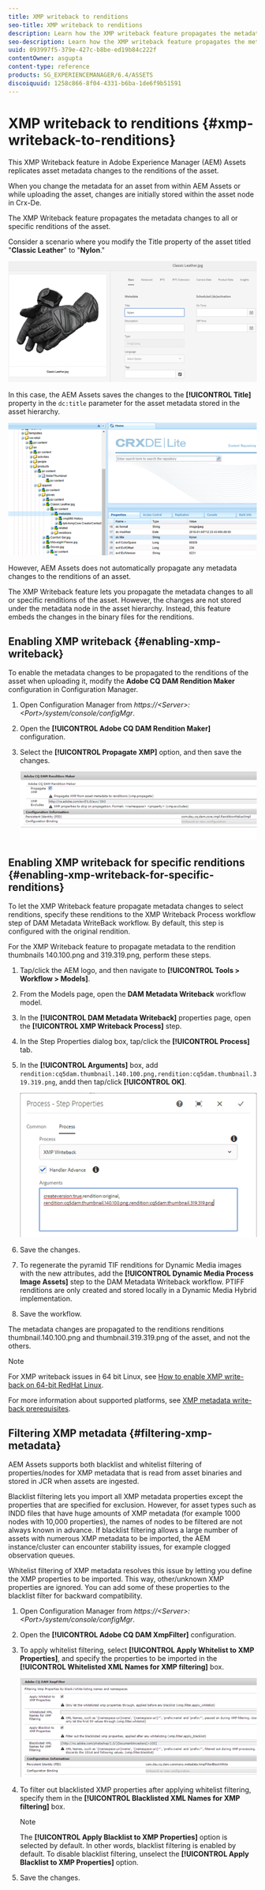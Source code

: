 ```yaml
---
title: XMP writeback to renditions
seo-title: XMP writeback to renditions
description: Learn how the XMP writeback feature propagates the metadata changes for an asset to all or specific renditions of the asset.
seo-description: Learn how the XMP writeback feature propagates the metadata changes for an asset to all or specific renditions of the asset.
uuid: 093997f5-379e-427c-b8be-ed19b84c222f
contentOwner: asgupta
content-type: reference
products: SG_EXPERIENCEMANAGER/6.4/ASSETS
discoiquuid: 1258c866-8f04-4331-b6ba-1de6f9b51591
---
```


# XMP writeback to renditions {#xmp-writeback-to-renditions}

This XMP Writeback feature in Adobe Experience Manager (AEM) Assets replicates asset metadata changes to the renditions of the asset.

When you change the metadata for an asset from within AEM Assets or while uploading the asset, changes are initially stored within the asset node in Crx-De.

The XMP Writeback feature propagates the metadata changes to all or specific renditions of the asset.

Consider a scenario where you modify the Title property of the asset titled "**Classic Leather**" to "**Nylon**."

![metadata](assets/metadata.png)

In this case, the AEM Assets saves the changes to the **[!UICONTROL Title]** property in the `dc:title` parameter for the asset metadata stored in the asset hierarchy.

![metadata_stored](assets/metadata_stored.png)

However, AEM Assets does not automatically propagate any metadata changes to the renditions of an asset.

The XMP Writeback feature lets you propagate the metadata changes to all or specific renditions of the asset. However, the changes are not stored under the metadata node in the asset hierarchy. Instead, this feature embeds the changes in the binary files for the renditions.

## Enabling XMP writeback {#enabling-xmp-writeback}

To enable the metadata changes to be propagated to the renditions of the asset when uploading it, modify the **Adobe CQ DAM Rendition Maker** configuration in Configuration Manager.

1. Open Configuration Manager from *https://&lt;Server&gt;:&lt;Port&gt;/system/console/configMgr*.
1. Open the **[!UICONTROL Adobe CQ DAM Rendition Maker]** configuration.
1. Select the **[!UICONTROL Propagate XMP]** option, and then save the changes. 

   ![chlimage_1-346](assets/chlimage_1-346.png)

## Enabling XMP writeback for specific renditions {#enabling-xmp-writeback-for-specific-renditions}

To let the XMP Writeback feature propagate metadata changes to select renditions, specify these renditions to the XMP Writeback Process workflow step of DAM Metadata WriteBack workflow. By default, this step is configured with the original rendition.

For the XMP Writeback feature to propagate metadata to the rendition thumbnails 140.100.png and 319.319.png, perform these steps.

1. Tap/click the AEM logo, and then navigate to **[!UICONTROL Tools &gt; Workflow &gt; Models]**.
1. From the Models page, open the **DAM Metadata Writeback** workflow model.
1. In the **[!UICONTROL DAM Metadata Writeback]** properties page, open the **[!UICONTROL XMP Writeback Process]** step.
1. In the Step Properties dialog box, tap/click the **[!UICONTROL Process]** tab.
1. In the **[!UICONTROL Arguments]** box, add `rendition:cq5dam.thumbnail.140.100.png,rendition:cq5dam.thumbnail.319.319.png`, andd then tap/click **[!UICONTROL OK]**.

   ![step_properties](assets/step_properties.png)

1. Save the changes.
1. To regenerate the pyramid TIF renditions for Dynamic Media images with the new attributes, add the **[!UICONTROL Dynamic Media Process Image Assets]** step to the DAM Metadata Writeback workflow.
PTIFF renditions are only created and stored locally in a Dynamic Media Hybrid implementation.

1. Save the workflow.

The metadata changes are propagated to the renditions renditions thumbnail.140.100.png and thumbnail.319.319.png of the asset, and not the others.

>[!NOTE]
>
>For XMP writeback issues in 64 bit Linux, see [How to enable XMP write-back on 64-bit RedHat Linux](https://helpx.adobe.com/experience-manager/kb/enable-xmp-write-back-64-bit-redhat.html).
>
>For more information about supported platforms, see [XMP metadata write-back prerequisites](/help/sites-deploying/technical-requirements.md#requirements-for-aem-assets-xmp-metadata-write-back).

## Filtering XMP metadata {#filtering-xmp-metadata}

AEM Assets supports both blacklist and whitelist filtering of properties/nodes for XMP metadata that is read from asset binaries and stored in JCR when assets are ingested.

Blacklist filtering lets you import all XMP metadata properties except the properties that are specified for exclusion. However, for asset types such as INDD files that have huge amounts of XMP metadata (for example 1000 nodes with 10,000 properties), the names of nodes to be filtered are not always known in advance. If blacklist filtering allows a large number of assets with numerous XMP metadata to be imported, the AEM instance/cluster can encounter stability issues, for example clogged observation queues.

Whitelist filtering of XMP metadata resolves this issue by letting you define the XMP properties to be imported. This way, other/unknown XMP properties are ignored. You can add some of these properties to the blacklist filter for backward compatibility.

1. Open Configuration Manager from *https://&lt;Server&gt;:&lt;Port&gt;/system/console/configMgr*.
1. Open the **[!UICONTROL Adobe CQ DAM XmpFilter]** configuration.
1. To apply whitelist filtering, select **[!UICONTROL Apply Whitelist to XMP Properties]**, and specify the properties to be imported in the **[!UICONTROL Whitelisted XML Names for XMP filtering]** box.

   ![chlimage_1-347](assets/chlimage_1-347.png)

1. To filter out blacklisted XMP properties after applying whitelist filtering, specify them in the **[!UICONTROL Blacklisted XML Names for XMP filtering]** box.

   >[!NOTE]
   >
   >The **[!UICONTROL Apply Blacklist to XMP Properties]** option is selected by default. In other words, blacklist filtering is enabled by default. To disable blacklist filtering, unselect the **[!UICONTROL Apply Blacklist to XMP Properties]** option.

1. Save the changes.

